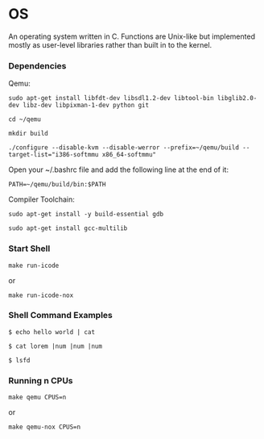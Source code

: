 # OS
An operating system written in C. Functions are Unix-like but implemented mostly as user-level libraries rather than built in to the kernel. 

### Dependencies
Qemu:
```
sudo apt-get install libfdt-dev libsdl1.2-dev libtool-bin libglib2.0-dev libz-dev libpixman-1-dev python git

cd ~/qemu

mkdir build

./configure --disable-kvm --disable-werror --prefix=~/qemu/build --target-list="i386-softmmu x86_64-softmmu"
```
Open your ~/.bashrc file and add the following line at the end of it:
```
PATH=~/qemu/build/bin:$PATH
```

Compiler Toolchain:
```
sudo apt-get install -y build-essential gdb

sudo apt-get install gcc-multilib
```


### Start Shell
```
make run-icode
```
or
```
make run-icode-nox
```

### Shell Command Examples
```
$ echo hello world | cat

$ cat lorem |num |num |num

$ lsfd
```

### Running n CPUs
```
make qemu CPUS=n
```
or
```
make qemu-nox CPUS=n
```
